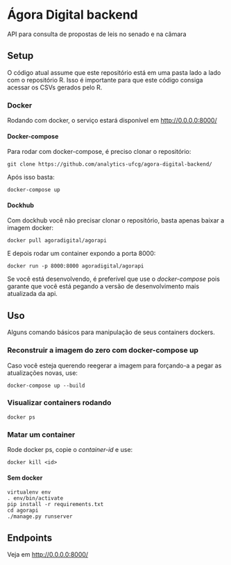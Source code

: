 # Ágora Digital backend
API para consulta de propostas de leis no senado e na câmara

## Setup

O código atual assume que este repositório está em uma pasta lado a lado com o repositório R. Isso é importante para que este código consiga acessar os CSVs gerados pelo R.

### Docker
Rodando com docker, o serviço estará disponível em http://0.0.0.0:8000/

#### Docker-compose
Para rodar com docker-compose, é preciso clonar o repositório:

```
git clone https://github.com/analytics-ufcg/agora-digital-backend/
```

Após isso basta:

```
docker-compose up 
```

#### Dockhub
Com dockhub você não precisar clonar o repositório, basta apenas baixar a imagem docker:

 ```
 docker pull agoradigital/agorapi
 ```
 
 E depois rodar um container expondo a porta 8000:
 
 ```
 docker run -p 8000:8000 agoradigital/agorapi
 ```
 
 Se você está desenvolvendo, é preferível que use o *docker-compose* pois garante que você está pegando a versão de desenvolvimento mais atualizada da api.
 
 ## Uso
 
 Alguns comando básicos para manipulação de seus containers dockers.
 
 ### Reconstruir a imagem do zero com docker-compose up
 Caso você esteja querendo reegerar a imagem para forçando-a a pegar as atualizações novas, use:
 
 ```
 docker-compose up --build
 ```
 
 ### Visualizar containers rodando
 
 ```
 docker ps
 ```
 
 ### Matar um container
 Rode docker ps, copie o *container-id* e use:
 
 ```
 docker kill <id>
 ```
 
 #### Sem docker
 ```
 virtualenv env
. env/bin/activate
pip install -r requirements.txt
cd agorapi
./manage.py runserver
 ```
 
 ## Endpoints
 
 Veja em http://0.0.0.0:8000/
